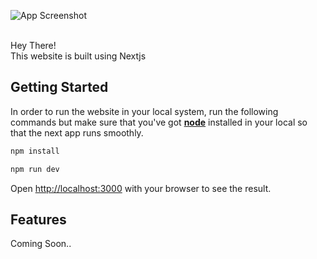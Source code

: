 ![App Screenshot](https://github.com/HarashnabinRoy/portfolio-next/blob/main/public/assets/FullLogo.jpg) <br><br>

Hey There! <br>
This website is built using Nextjs

## Getting Started

In order to run the website in your local system, run the following commands but make sure that you've got <b><ins>node</ins></b> installed in your local so that the next app runs smoothly.

```bash
npm install
```

```bash
npm run dev
```

Open [http://localhost:3000](http://localhost:3000) with your browser to see the result.

## Features
Coming Soon..